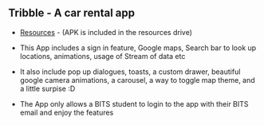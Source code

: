## Tribble  -  A car rental app

+ [Resources](https://drive.google.com/drive/folders/1Ea1gNxy9yBpPksvfdTcQErhbo1nE17o2) - (APK is included in the resources drive)

+ This App includes a sign in feature, Google maps, Search bar to look up locations, animations, usage of Stream of data etc
+ It also include pop up dialogues, toasts, a custom drawer, beautiful google camera animations, a carousel, a way to toggle map theme, and a little surpise :D 

+ The App only allows a BITS student to login to the app with their BITS email and enjoy the features
